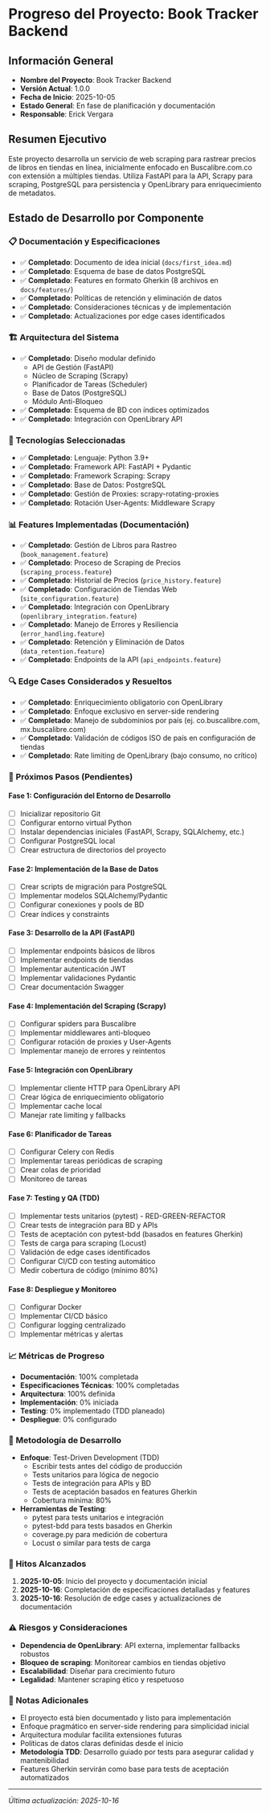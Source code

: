 # Progreso del Proyecto: Book Tracker Backend

## Información General

- **Nombre del Proyecto**: Book Tracker Backend
- **Versión Actual**: 1.0.0
- **Fecha de Inicio**: 2025-10-05
- **Estado General**: En fase de planificación y documentación
- **Responsable**: Erick Vergara

## Resumen Ejecutivo

Este proyecto desarrolla un servicio de web scraping para rastrear precios de libros en tiendas en línea, inicialmente enfocado en Buscalibre.com.co con extensión a múltiples tiendas. Utiliza FastAPI para la API, Scrapy para scraping, PostgreSQL para persistencia y OpenLibrary para enriquecimiento de metadatos.

## Estado de Desarrollo por Componente

### 📋 Documentación y Especificaciones

- ✅ **Completado**: Documento de idea inicial (`docs/first_idea.md`)
- ✅ **Completado**: Esquema de base de datos PostgreSQL
- ✅ **Completado**: Features en formato Gherkin (8 archivos en `docs/features/`)
- ✅ **Completado**: Políticas de retención y eliminación de datos
- ✅ **Completado**: Consideraciones técnicas y de implementación
- ✅ **Completado**: Actualizaciones por edge cases identificados

### 🏗️ Arquitectura del Sistema

- ✅ **Completado**: Diseño modular definido
  - API de Gestión (FastAPI)
  - Núcleo de Scraping (Scrapy)
  - Planificador de Tareas (Scheduler)
  - Base de Datos (PostgreSQL)
  - Módulo Anti-Bloqueo
- ✅ **Completado**: Esquema de BD con índices optimizados
- ✅ **Completado**: Integración con OpenLibrary API

### 🔧 Tecnologías Seleccionadas

- ✅ **Completado**: Lenguaje: Python 3.9+
- ✅ **Completado**: Framework API: FastAPI + Pydantic
- ✅ **Completado**: Framework Scraping: Scrapy
- ✅ **Completado**: Base de Datos: PostgreSQL
- ✅ **Completado**: Gestión de Proxies: scrapy-rotating-proxies
- ✅ **Completado**: Rotación User-Agents: Middleware Scrapy

### 📊 Features Implementadas (Documentación)

- ✅ **Completado**: Gestión de Libros para Rastreo (`book_management.feature`)
- ✅ **Completado**: Proceso de Scraping de Precios (`scraping_process.feature`)
- ✅ **Completado**: Historial de Precios (`price_history.feature`)
- ✅ **Completado**: Configuración de Tiendas Web (`site_configuration.feature`)
- ✅ **Completado**: Integración con OpenLibrary (`openlibrary_integration.feature`)
- ✅ **Completado**: Manejo de Errores y Resiliencia (`error_handling.feature`)
- ✅ **Completado**: Retención y Eliminación de Datos (`data_retention.feature`)
- ✅ **Completado**: Endpoints de la API (`api_endpoints.feature`)

### 🔍 Edge Cases Considerados y Resueltos

- ✅ **Completado**: Enriquecimiento obligatorio con OpenLibrary
- ✅ **Completado**: Enfoque exclusivo en server-side rendering
- ✅ **Completado**: Manejo de subdominios por país (ej. co.buscalibre.com, mx.buscalibre.com)
- ✅ **Completado**: Validación de códigos ISO de país en configuración de tiendas
- ✅ **Completado**: Rate limiting de OpenLibrary (bajo consumo, no crítico)

### 🚧 Próximos Pasos (Pendientes)

#### Fase 1: Configuración del Entorno de Desarrollo

- [ ] Inicializar repositorio Git
- [ ] Configurar entorno virtual Python
- [ ] Instalar dependencias iniciales (FastAPI, Scrapy, SQLAlchemy, etc.)
- [ ] Configurar PostgreSQL local
- [ ] Crear estructura de directorios del proyecto

#### Fase 2: Implementación de la Base de Datos

- [ ] Crear scripts de migración para PostgreSQL
- [ ] Implementar modelos SQLAlchemy/Pydantic
- [ ] Configurar conexiones y pools de BD
- [ ] Crear índices y constraints

#### Fase 3: Desarrollo de la API (FastAPI)

- [ ] Implementar endpoints básicos de libros
- [ ] Implementar endpoints de tiendas
- [ ] Implementar autenticación JWT
- [ ] Implementar validaciones Pydantic
- [ ] Crear documentación Swagger

#### Fase 4: Implementación del Scraping (Scrapy)

- [ ] Configurar spiders para Buscalibre
- [ ] Implementar middlewares anti-bloqueo
- [ ] Configurar rotación de proxies y User-Agents
- [ ] Implementar manejo de errores y reintentos

#### Fase 5: Integración con OpenLibrary

- [ ] Implementar cliente HTTP para OpenLibrary API
- [ ] Crear lógica de enriquecimiento obligatorio
- [ ] Implementar cache local
- [ ] Manejar rate limiting y fallbacks

#### Fase 6: Planificador de Tareas

- [ ] Configurar Celery con Redis
- [ ] Implementar tareas periódicas de scraping
- [ ] Crear colas de prioridad
- [ ] Monitoreo de tareas

#### Fase 7: Testing y QA (TDD)

- [ ] Implementar tests unitarios (pytest) - RED-GREEN-REFACTOR
- [ ] Crear tests de integración para BD y APIs
- [ ] Tests de aceptación con pytest-bdd (basados en features Gherkin)
- [ ] Tests de carga para scraping (Locust)
- [ ] Validación de edge cases identificados
- [ ] Configurar CI/CD con testing automático
- [ ] Medir cobertura de código (mínimo 80%)

#### Fase 8: Despliegue y Monitoreo

- [ ] Configurar Docker
- [ ] Implementar CI/CD básico
- [ ] Configurar logging centralizado
- [ ] Implementar métricas y alertas

### 📈 Métricas de Progreso

- **Documentación**: 100% completada
- **Especificaciones Técnicas**: 100% completadas
- **Arquitectura**: 100% definida
- **Implementación**: 0% iniciada
- **Testing**: 0% implementado (TDD planeado)
- **Despliegue**: 0% configurado

### 🧪 Metodología de Desarrollo

- **Enfoque**: Test-Driven Development (TDD)
  - Escribir tests antes del código de producción
  - Tests unitarios para lógica de negocio
  - Tests de integración para APIs y BD
  - Tests de aceptación basados en features Gherkin
  - Cobertura mínima: 80%
- **Herramientas de Testing**:
  - pytest para tests unitarios e integración
  - pytest-bdd para tests basados en Gherkin
  - coverage.py para medición de cobertura
  - Locust o similar para tests de carga

### 🎯 Hitos Alcanzados

1. **2025-10-05**: Inicio del proyecto y documentación inicial
2. **2025-10-16**: Completación de especificaciones detalladas y features
3. **2025-10-16**: Resolución de edge cases y actualizaciones de documentación

### ⚠️ Riesgos y Consideraciones

- **Dependencia de OpenLibrary**: API externa, implementar fallbacks robustos
- **Bloqueo de scraping**: Monitorear cambios en tiendas objetivo
- **Escalabilidad**: Diseñar para crecimiento futuro
- **Legalidad**: Mantener scraping ético y respetuoso

### 📝 Notas Adicionales

- El proyecto está bien documentado y listo para implementación
- Enfoque pragmático en server-side rendering para simplicidad inicial
- Arquitectura modular facilita extensiones futuras
- Políticas de datos claras definidas desde el inicio
- **Metodología TDD**: Desarrollo guiado por tests para asegurar calidad y mantenibilidad
- Features Gherkin servirán como base para tests de aceptación automatizados

---

_Última actualización: 2025-10-16_
